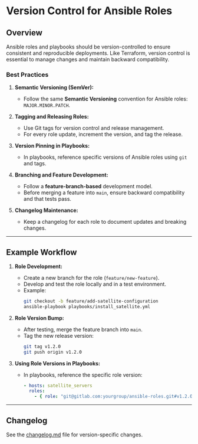 # Version Control for Ansible Roles

## Overview
Ansible roles and playbooks should be version-controlled to ensure consistent and reproducible deployments. Like Terraform, version control is essential to manage changes and maintain backward compatibility.

### Best Practices
1. **Semantic Versioning (SemVer):**
   - Follow the same **Semantic Versioning** convention for Ansible roles: `MAJOR.MINOR.PATCH`.
   
2. **Tagging and Releasing Roles:**
   - Use Git tags for version control and release management.
   - For every role update, increment the version, and tag the release.

3. **Version Pinning in Playbooks:**
   - In playbooks, reference specific versions of Ansible roles using `git` and tags.

4. **Branching and Feature Development:**
   - Follow a **feature-branch-based** development model.
   - Before merging a feature into `main`, ensure backward compatibility and that tests pass.

5. **Changelog Maintenance:**
   - Keep a changelog for each role to document updates and breaking changes.

---

## Example Workflow

1. **Role Development:**
   - Create a new branch for the role (`feature/new-feature`).
   - Develop and test the role locally and in a test environment.
   - Example:
     ```bash
     git checkout -b feature/add-satellite-configuration
     ansible-playbook playbooks/install_satellite.yml
     ```

2. **Role Version Bump:**
   - After testing, merge the feature branch into `main`.
   - Tag the new release version:
     ```bash
     git tag v1.2.0
     git push origin v1.2.0
     ```

3. **Using Role Versions in Playbooks:**
   - In playbooks, reference the specific role version:
     ```yaml
     - hosts: satellite_servers
       roles:
         - { role: "git@gitlab.com:yourgroup/ansible-roles.git#v1.2.0", name: "satellite" }
     ```

---

## Changelog

See the [changelog.md](changelog.md) file for version-specific changes.
